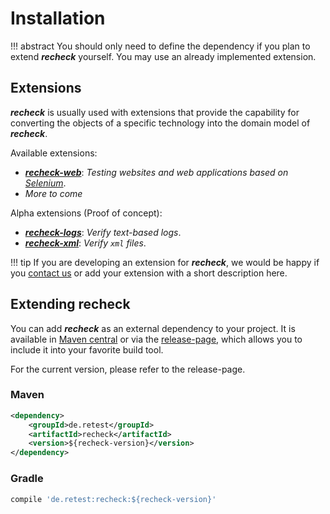# Installation

!!! abstract 
	You should only need to define the dependency if you plan to extend ***recheck*** yourself. You may use an already implemented extension.

## Extensions

***recheck*** is usually used with extensions that provide the capability for converting the objects of a specific technology into the domain model of ***recheck***.

Available extensions:

* [***recheck-web***](https://github.com/retest/recheck-web): *Testing websites and web applications based on [Selenium](https://www.seleniumhq.org/)*.
* *More to come*

Alpha extensions (Proof of concept):

* [***recheck-logs***](https://github.com/retest/recheck-logs): *Verify text-based logs*.
* [***recheck-xml***](https://github.com/retest/recheck-xml): *Verify `xml` files*.

!!! tip
	If you are developing an extension for ***recheck***, we would be happy if you [contact us](https://retest.de/contact-us/) or add your extension with a short description here.

## Extending recheck

You can add ***recheck*** as an external dependency to your project. It is available in [Maven central](https://mvnrepository.com/artifact/de.retest/recheck) or via the [release-page](https://github.com/retest/recheck/releases), which allows you to include it into your favorite build tool.

For the current version, please refer to the release-page.

### Maven

```xml
<dependency>
	<groupId>de.retest</groupId>
	<artifactId>recheck</artifactId>
	<version>${recheck-version}</version>
</dependency>
```

### Gradle

```gradle
compile 'de.retest:recheck:${recheck-version}'
```
